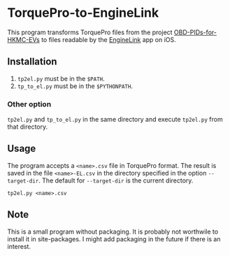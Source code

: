 # TorquePro-to-EngineLink

This program transforms TorquePro files from the project [OBD-PIDs-for-HKMC-EVs](https://github.com/JejuSoul/OBD-PIDs-for-HKMC-EVs) to files
readable by the [EngineLink](http://outdoor-apps.com/enginelink.html) app on iOS.

## Installation
1. `tp2el.py` must be in the `$PATH`.
2. `tp_to_el.py` must be in the `$PYTHONPATH`.

### Other option
`tp2el.py` and `tp_to_el.py` in the same directory and execute `tp2el.py` from that directory.

## Usage
The program accepts a `<name>.csv` file in TorquePro format. The result is saved in the file `<name>-EL.csv` in the directory
specified in the option `--target-dir`. The default for `--target-dir` is the current directory.

`tp2el.py <name>.csv`

## Note
This is a small program without packaging. It is probably not worthwile to install it in site-packages. I might add packaging in the future if there is an interest.
